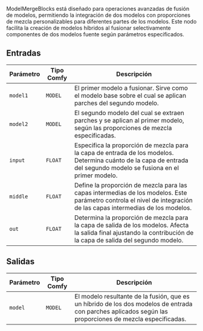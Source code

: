 
ModelMergeBlocks está diseñado para operaciones avanzadas de fusión de modelos, permitiendo la integración de dos modelos con proporciones de mezcla personalizables para diferentes partes de los modelos. Este nodo facilita la creación de modelos híbridos al fusionar selectivamente componentes de dos modelos fuente según parámetros especificados.

## Entradas

| Parámetro | Tipo Comfy | Descripción |
|-----------|------------|-------------|
| `model1`  | `MODEL`    | El primer modelo a fusionar. Sirve como el modelo base sobre el cual se aplican parches del segundo modelo. |
| `model2`  | `MODEL`    | El segundo modelo del cual se extraen parches y se aplican al primer modelo, según las proporciones de mezcla especificadas. |
| `input`   | `FLOAT`    | Especifica la proporción de mezcla para la capa de entrada de los modelos. Determina cuánto de la capa de entrada del segundo modelo se fusiona en el primer modelo. |
| `middle`  | `FLOAT`    | Define la proporción de mezcla para las capas intermedias de los modelos. Este parámetro controla el nivel de integración de las capas intermedias de los modelos. |
| `out`     | `FLOAT`    | Determina la proporción de mezcla para la capa de salida de los modelos. Afecta la salida final ajustando la contribución de la capa de salida del segundo modelo. |

## Salidas

| Parámetro | Tipo Comfy | Descripción |
|-----------|------------|-------------|
| `model`   | `MODEL`    | El modelo resultante de la fusión, que es un híbrido de los dos modelos de entrada con parches aplicados según las proporciones de mezcla especificadas. |
